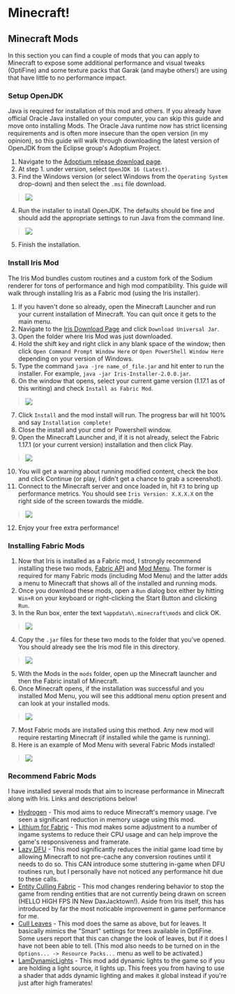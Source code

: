 # Minecraft!

## Minecraft Mods
In this section you can find a couple of mods that you can apply to Minecraft to expose some additional performance and visual tweaks (OptiFine) and some texture packs that Garak (and maybe others!) are using that have little to no performance impact.

### Setup OpenJDK
Java is required for installation of this mod and others. If you already have official Oracle Java installed on your computer, you can skip this guide and move onto installing Mods. The Oracle Java runtime now has strict licensing requirements and is often more insecure than the open version (in my opinion), so this guide will walk through downloading the latest version of OpenJDK from the Eclipse group's Adoptium Project.
  1. Navigate to the [Adoptium release download page](https://adoptium.net/releases.html).
  2. At step 1. under version, select `OpenJDK 16 (Latest)`.
  3. Find the Windows version (or select Windows from the `Operating System` drop-down) and then select the `.msi` file download.
> ![](https://raw.githubusercontent.com/daxnation/minecraft/main/guide_pictures/setup_openjdk/Adoptium_release_page.png)
  4. Run the installer to install OpenJDK. The defaults should be fine and should add the appropriate settings to run Java from the command line.
> ![](https://raw.githubusercontent.com/daxnation/minecraft/main/guide_pictures/setup_openjdk/JDK_Setup_Options.png)
  5. Finish the installation.

### Install Iris Mod
The Iris Mod bundles custom routines and a custom fork of the Sodium renderer for tons of performance and high mod compatibility. This guide will walk through installing Iris as a Fabric mod (using the Iris installer).
  1. If you haven't done so already, open the Minecraft Launcher and run your current installation of Minecraft. You can quit once it gets to the main menu.
  2. Navigate to the [Iris Download Page](https://irisshaders.net/download.html) and click `Download Universal Jar`.
  3. Open the folder where Iris Mod was just downloaded.
  4. Hold the shift key and right click in any blank space of the window; then click `Open Command Prompt Window Here` or `Open PowerShell Window Here` depending on your version of Windows.
  5. Type the command `java -jre name_of_file.jar` and hit enter to run the installer. For example, `java -jar Iris-Installer-2.0.0.jar`.
  6. On the window that opens, select your current game version (1.17.1 as of this writing) and check `Install as Fabric Mod`.
> ![](https://raw.githubusercontent.com/daxnation/minecraft/main/guide_pictures/iris_mod/Iris_Installer_Options.png)
  7. Click `Install` and the mod install will run. The progress bar will hit 100% and say `Installation complete!`
  8. Close the install and your cmd or Powershell window.
  9. Open the Minecraft Launcher and, if it is not already, select the Fabric 1.17.1 (or your current version) installation and then click Play.
> ![](https://raw.githubusercontent.com/daxnation/minecraft/main/guide_pictures/iris_mod/Minecraft_Launcher_Iris.png)
  10. You will get a warning about running modified content, check the box and click Continue (or play, I didn't get a chance to grab a screenshot).
  11. Connect to the Minecraft server and once loaded in, hit `F3` to bring up performance metrics. You should see `Iris Version: X.X.X.X` on the right side of the screen towards the middle.
> ![](https://raw.githubusercontent.com/daxnation/minecraft/main/guide_pictures/iris_mod/Minecraft_F3_Screen.png)
  12. Enjoy your free extra performance!

### Installing Fabric Mods
  1. Now that Iris is installed as a Fabric mod, I strongly recommend installing these two mods, [Fabric API](https://www.curseforge.com/minecraft/mc-mods/fabric-api) and [Mod Menu](https://www.curseforge.com/minecraft/mc-mods/modmenu). The former is required for many Fabric mods (including Mod Menu) and the latter adds a menu to Minecraft that shows all of the installed and running mods.
  2. Once you download these mods, open a `Run` dialog box either by hitting `Win+R` on your keyboard or right-clicking the Start Button and clicking `Run`.
  3. In the Run box, enter the text `%appdata%\.minecraft\mods` and click OK.
> ![](https://raw.githubusercontent.com/daxnation/minecraft/main/guide_pictures/iris_mod/Run_box_to_mods.png)
  4. Copy the `.jar` files for these two mods to the folder that you've opened. You should already see the Iris mod file in this directory.
> ![](https://raw.githubusercontent.com/daxnation/minecraft/main/guide_pictures/iris_mod/Mods_Folder_Example.png)
  5. With the Mods in the `mods` folder, open up the Minecraft launcher and then the Fabric install of Minecraft.
  6. Once Minecraft opens, if the installation was successful and you installed Mod Menu, you will see this addtional menu option present and can look at your installed mods.
> ![](https://raw.githubusercontent.com/daxnation/minecraft/main/guide_pictures/iris_mod/Minecraft_with_Mod_Menu.png)
  7. Most Fabric mods are installed using this method. Any new mod will require restarting Minecraft (if installed while the game is running).
  8. Here is an example of Mod Menu with several Fabric Mods installed!
> ![](https://raw.githubusercontent.com/daxnation/minecraft/main/guide_pictures/iris_mod/Mod_Menu_Example.png)

### Recommend Fabric Mods
I have installed several mods that aim to increase performance in Minecraft along with Iris. Links and descriptions below!
  - [Hydrogen](https://modrinth.org/mod/hydrogen) - This mod aims to reduce Minecraft's memory usage. I've seen a significant reduction in memory usage using this mod.
  - [Lithium for Fabric](https://www.curseforge.com/minecraft/mc-mods/lithium) - This mod makes some adjustment to a number of ingame systems to reduce their CPU usage and can help improve the game's responsiveness and framerate.
  - [Lazy DFU](https://www.curseforge.com/minecraft/mc-mods/lazydfu) - This mod significantly reduces the initial game load time by allowing Minecraft to not pre-cache any conversion routines until it needs to do so. This CAN introduce some stuttering in-game when DFU routines run, but I personally have not noticed any performance hit due to these calls.
  - [Entity Culling Fabric](https://www.curseforge.com/minecraft/mc-mods/entityculling) - This mod changes rendering behavior to stop the game from rending entities that are not currently being drawn on screen (HELLO HIGH FPS IN New DaxJacktown!). Aside from Iris itself, this has introduced by far the most noticable improvement in game performance for me.
  - [Cull Leaves](https://www.curseforge.com/minecraft/mc-mods/cull-leaves) - This mod does the same as above, but for leaves. It basically mimics the "Smart" settings for trees available in OptiFine. Some users report that this can change the look of leaves, but if it does I have not been able to tell. (This mod also needs to be turned on in the `Options... -> Resource Packs...` menu as well to be activated.)
  - [LamDynamicLights](https://modrinth.org/mod/lambdynamiclights) - This mod add dynamic lights to the game so if you are holding a light source, it lights up. This frees you from having to use a shader that adds dynamic lighting and makes it global instead if you're just after high framerates!
